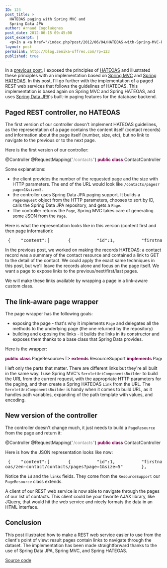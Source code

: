 ```yaml
---
ID: 123
post_title: >
  HATEOAS paging with Spring MVC and
  Spring Data JPA
author: Arnaud Cogoluègnes
post_date: 2012-06-15 09:45:00
post_excerpt: |
  <p>In a <a href="/index.php?post/2012/06/04/HATEOAS-with-Spring-MVC-REST">previous post</a>, I exposed the principles of <a href="http://en.wikipedia.org/wiki/HATEOAS">HATEOAS</a> and illustrated these principles with an implementation based on <a href="http://www.springsource.org/spring-framework">Spring MVC</a> and <a href="https://github.com/SpringSource/spring-hateoas">Spring HATEOAS</a>. In this post, I'll go further with the implementation of a paged REST web services that follows the guidelines of HATEOAS. This implementation is based again on Spring MVC and Spring HATEOAS, and uses <a href="http://www.springsource.org/spring-data/jpa">Spring Data JPA</a>'s built-in paging features for the database backend.</p>
layout: post
permalink: http://blog.zenika-offres.com/?p=123
published: true
---
```

<p>In a <a href="/index.php?post/2012/06/04/HATEOAS-with-Spring-MVC-REST">previous post</a>, I exposed the principles of <a href="http://en.wikipedia.org/wiki/HATEOAS">HATEOAS</a> and illustrated these principles with an implementation based on <a href="http://www.springsource.org/spring-framework">Spring MVC</a> and <a href="https://github.com/SpringSource/spring-hateoas">Spring HATEOAS</a>. In this post, I'll go further with the implementation of a paged REST web services that follows the guidelines of HATEOAS. This implementation is based again on Spring MVC and Spring HATEOAS, and uses <a href="http://www.springsource.org/spring-data/jpa">Spring Data JPA</a>'s built-in paging features for the database backend.</p>
<!--more-->
<h2>Paged REST controller, no HATEOAS</h2> <p>The first version of our controller doesn't implement HATEOAS guidelines, as the representation of a page contains the content itself (contact records) and information about the page itself (number, size, etc), but no link to navigate to the previous or to the next page.</p> <p>Here is the first version of our controller:</p> <pre class="java code java" style="font-family:inherit">@Controller @RequestMapping<span style="color: #000000;">&#40;</span><span style="color: #888888;">&quot;/contacts&quot;</span><span style="color: #000000;">&#41;</span> <span style="color: #7F0055; font-weight: bold;">public</span> <span style="color: #7F0055; font-weight: bold;">class</span> ContactController <span style="color: #000000;">&#123;</span> &nbsp;   @Autowired ContactRepository contactRepository;   @RequestMapping<span style="color: #000000;">&#40;</span>value=<span style="color: #888888;">&quot;/pages&quot;</span>,method=RequestMethod.<span style="color: #000000;">GET</span><span style="color: #000000;">&#41;</span>   @ResponseBody   <span style="color: #7F0055; font-weight: bold;">public</span> Page<span style="color: #000000;">&lt;</span>Contact<span style="color: #000000;">&gt;</span> contactsPages<span style="color: #000000;">&#40;</span>@RequestParam <span style="color: #7F0055; font-weight: bold;">int</span> page,@RequestParam <span style="color: #7F0055; font-weight: bold;">int</span> size<span style="color: #000000;">&#41;</span> <span style="color: #000000;">&#123;</span>     <span style="color: #000000;">Pageable</span> pageable = <span style="color: #7F0055; font-weight: bold;">new</span> PageRequest<span style="color: #000000;">&#40;</span>       page,size,<span style="color: #7F0055; font-weight: bold;">new</span> Sort<span style="color: #000000;">&#40;</span><span style="color: #888888;">&quot;id&quot;</span><span style="color: #000000;">&#41;</span>     <span style="color: #000000;">&#41;</span>;     Page<span style="color: #000000;">&lt;</span>Contact<span style="color: #000000;">&gt;</span> pageResult = contactRepository.<span style="color: #000000;">findAll</span><span style="color: #000000;">&#40;</span>pageable<span style="color: #000000;">&#41;</span>;     <span style="color: #7F0055; font-weight: bold;">return</span> pageResult;   <span style="color: #000000;">&#125;</span> <span style="color: #000000;">&#125;</span></pre> <p>Some explanations:</p> <ul> <li>the client provides the number of the requested page and the size with HTTP parameters. The end of the URL would look like <code>/contacts/pages?page=1&amp;size=5</code>.</li> <li>the controller uses Spring Data JPA paging support. It builds a <code>PageRequest</code> object from the HTTP parameters, chooses to sort by ID, calls the Spring Data JPA repository, and gets a <code>Page</code>.</li> <li>The controller returns the <code>Page</code>, Spring MVC takes care of generating some JSON from the <code>Page</code>.</li> </ul> <p>Here is what the representation looks like in this version (content first and then page information):</p> <pre> {    &quot;content&quot;:[       {          &quot;id&quot;:1,          &quot;firstname&quot;:&quot;Joe&quot;,          &quot;lastname&quot;:&quot;Dalton&quot;,          &quot;age&quot;:37       },       {          &quot;id&quot;:2,          &quot;firstname&quot;:&quot;William&quot;,          &quot;lastname&quot;:&quot;Dalton&quot;,          &quot;age&quot;:35       },       ... more records ...    ],    &quot;size&quot;:5,    &quot;number&quot;:0,    &quot;sort&quot;:[       {          &quot;direction&quot;:&quot;ASC&quot;,          &quot;property&quot;:&quot;id&quot;,          &quot;ascending&quot;:true       }    ],    &quot;totalPages&quot;:3,    &quot;numberOfElements&quot;:5,    &quot;totalElements&quot;:12,    &quot;firstPage&quot;:true,    &quot;lastPage&quot;:false } </pre> <p>In the previous post, we worked on making the records HATEOAS: a contact record was a summary of the contact resource and contained a link to GET to the detail of the contact. We could apply the exact same techniques in this post, but we'll leave the records alone and focus on the page itself. We want a page to expose links to the previous/next/first/last pages.</p> <p>We will make these links available by wrapping a page in a link-aware custom class.</p> <h2>The link-aware page wrapper</h2> <p>The page wrapper has the following goals:</p> <ul> <li>exposing the page - that's why it implements <code>Page</code> and delegates all the methods to the underlying page (the one returned by the repository)</li> <li>building and exposing the links - it builds the links in its constructor and exposes them thanks to a base class that Spring Data provides.</li> </ul> <p>Here is the wrapper:</p> <pre class="java code java" style="font-family:inherit"><span style="color: #7F0055; font-weight: bold;">public</span> <span style="color: #7F0055; font-weight: bold;">class</span> PageResource<span style="color: #000000;">&lt;</span>T<span style="color: #000000;">&gt;</span> <span style="color: #7F0055; font-weight: bold;">extends</span> ResourceSupport <span style="color: #7F0055; font-weight: bold;">implements</span> Page<span style="color: #000000;">&lt;</span>T<span style="color: #000000;">&gt;</span> <span style="color: #000000;">&#123;</span> &nbsp;   <span style="color: #7F0055; font-weight: bold;">private</span> <span style="color: #7F0055; font-weight: bold;">final</span> Page<span style="color: #000000;">&lt;</span>T<span style="color: #000000;">&gt;</span> page; &nbsp;   <span style="color: #7F0055; font-weight: bold;">public</span> PageResource<span style="color: #000000;">&#40;</span>Page<span style="color: #000000;">&lt;</span>T<span style="color: #000000;">&gt;</span> page, <span style="color: #000000;">String</span> pageParam,       <span style="color: #000000;">String</span> sizeParam<span style="color: #000000;">&#41;</span> <span style="color: #000000;">&#123;</span>     <span style="color: #7F0055; font-weight: bold;">super</span><span style="color: #000000;">&#40;</span><span style="color: #000000;">&#41;</span>;     <span style="color: #7F0055; font-weight: bold;">this</span>.<span style="color: #000000;">page</span> = page;     addPreviousLink<span style="color: #000000;">&#40;</span>page, pageParam, sizeParam<span style="color: #000000;">&#41;</span>;     addNextLink<span style="color: #000000;">&#40;</span>page, pageParam, sizeParam<span style="color: #000000;">&#41;</span>;     addFirstLink<span style="color: #000000;">&#40;</span>page, pageParam, sizeParam<span style="color: #000000;">&#41;</span>;     addLastLink<span style="color: #000000;">&#40;</span>page, pageParam, sizeParam<span style="color: #000000;">&#41;</span>;     addSelfLink<span style="color: #000000;">&#40;</span>page, pageParam, sizeParam<span style="color: #000000;">&#41;</span>;   <span style="color: #000000;">&#125;</span> &nbsp;   <span style="color: #7F0055; font-weight: bold;">private</span> <span style="color: #7F0055; font-weight: bold;">void</span> addPreviousLink<span style="color: #000000;">&#40;</span>Page<span style="color: #000000;">&lt;</span>T<span style="color: #000000;">&gt;</span> page, <span style="color: #000000;">String</span> pageParam,       <span style="color: #000000;">String</span> sizeParam<span style="color: #000000;">&#41;</span> <span style="color: #000000;">&#123;</span>     <span style="color: #7F0055;font-weight: bold;">if</span><span style="color: #000000;">&#40;</span>page.<span style="color: #000000;">hasPreviousPage</span><span style="color: #000000;">&#40;</span><span style="color: #000000;">&#41;</span><span style="color: #000000;">&#41;</span> <span style="color: #000000;">&#123;</span>       Link link = buildPageLink<span style="color: #000000;">&#40;</span>pageParam,page.<span style="color: #000000;">getNumber</span><span style="color: #000000;">&#40;</span><span style="color: #000000;">&#41;</span>-<span style="color: #cc66cc;">1</span>,sizeParam,page.<span style="color: #000000;">getSize</span><span style="color: #000000;">&#40;</span><span style="color: #000000;">&#41;</span>,Link.<span styl
e="color: #000000;">REL_PREVIOUS</span><span style="color: #000000;">&#41;</span>;       add<span style="color: #000000;">&#40;</span>link<span style="color: #000000;">&#41;</span>;     <span style="color: #000000;">&#125;</span>   <span style="color: #000000;">&#125;</span> &nbsp;   <span style="color: #7F0055; font-weight: bold;">private</span> Link buildPageLink<span style="color: #000000;">&#40;</span><span style="color: #000000;">String</span> pageParam,<span style="color: #7F0055; font-weight: bold;">int</span> page,<span style="color: #000000;">String</span> sizeParam,<span style="color: #7F0055; font-weight: bold;">int</span> size,<span style="color: #000000;">String</span> rel<span style="color: #000000;">&#41;</span> <span style="color: #000000;">&#123;</span>     <span style="color: #000000;">String</span> path = createBuilder<span style="color: #000000;">&#40;</span><span style="color: #000000;">&#41;</span>         .<span style="color: #000000;">queryParam</span><span style="color: #000000;">&#40;</span>pageParam,page<span style="color: #000000;">&#41;</span>         .<span style="color: #000000;">queryParam</span><span style="color: #000000;">&#40;</span>sizeParam,size<span style="color: #000000;">&#41;</span>         .<span style="color: #000000;">build</span><span style="color: #000000;">&#40;</span><span style="color: #000000;">&#41;</span>         .<span style="color: #000000;">toUriString</span><span style="color: #000000;">&#40;</span><span style="color: #000000;">&#41;</span>;     Link link = <span style="color: #7F0055; font-weight: bold;">new</span> Link<span style="color: #000000;">&#40;</span>path,rel<span style="color: #000000;">&#41;</span>;     <span style="color: #7F0055; font-weight: bold;">return</span> link;   <span style="color: #000000;">&#125;</span> &nbsp;   <span style="color: #7F0055; font-weight: bold;">private</span> ServletUriComponentsBuilder createBuilder<span style="color: #000000;">&#40;</span><span style="color: #000000;">&#41;</span> <span style="color: #000000;">&#123;</span>     <span style="color: #7F0055; font-weight: bold;">return</span> ServletUriComponentsBuilder.<span style="color: #000000;">fromCurrentRequestUri</span><span style="color: #000000;">&#40;</span><span style="color: #000000;">&#41;</span>;   <span style="color: #000000;">&#125;</span> &nbsp;   <span style="color: #000000;">&#40;</span>...<span style="color: #000000;">&#41;</span> <span style="color: #808080; font-style: italic;">// other links method</span> &nbsp;   <span style="color: #808080; font-style: italic;">// Page&lt;T&gt; interface methods</span> &nbsp;   @Override   <span style="color: #7F0055; font-weight: bold;">public</span> <span style="color: #7F0055; font-weight: bold;">int</span> getNumber<span style="color: #000000;">&#40;</span><span style="color: #000000;">&#41;</span> <span style="color: #000000;">&#123;</span>     <span style="color: #7F0055; font-weight: bold;">return</span> page.<span style="color: #000000;">getNumber</span><span style="color: #000000;">&#40;</span><span style="color: #000000;">&#41;</span>;   <span style="color: #000000;">&#125;</span> &nbsp;   @Override   <span style="color: #7F0055; font-weight: bold;">public</span> <span style="color: #7F0055; font-weight: bold;">int</span> getSize<span style="color: #000000;">&#40;</span><span style="color: #000000;">&#41;</span> <span style="color: #000000;">&#123;</span>     <span style="color: #7F0055; font-weight: bold;">return</span> page.<span style="color: #000000;">getSize</span><span style="color: #000000;">&#40;</span><span style="color: #000000;">&#41;</span>;   <span style="color: #000000;">&#125;</span> &nbsp;   <span style="color: #000000;">&#40;</span>...<span style="color: #000000;">&#41;</span> other Page<span style="color: #000000;">&lt;</span>T<span style="color: #000000;">&gt;</span> methods delegate to the delegate &nbsp; <span style="color: #000000;">&#125;</span></pre> <p>I left only the parts that matter. There are different links but they're all built in the same way. I use Spring MVC's <code>ServletUriComponentsBuilder</code> to build the URL from the current request, with the appropriate HTTP parameters for the paging, and then create a Spring HATEOAS <code>Link</code> from the URL. The <code>ServletUriComponentsBuilder</code> is handy when it comes to build URL, as it handles path variables, expanding of the path template with values, and encoding.</p> <h2>New version of the controller</h2> <p>The controller doesn't change much, it just needs to build a <code>PageResource</code> from the page and return it:</p> <pre class="java code java" style="font-family:inherit">@Controller @RequestMapping<span style="color: #000000;">&#40;</span><span style="color: #888888;">&quot;/contacts&quot;</span><span style="color: #000000;">&#41;</span> <span style="color: #7F0055; font-weight: bold;">public</span> <span style="color: #7F0055; font-weight: bold;">class</span> ContactController <span style="color: #000000;">&#123;</span> &nbsp;   @Autowired ContactRepository contactRepository;   @RequestMapping<span style="color: #000000;">&#40;</span>value=<span style="color: #888888;">&quot;/pages&quot;</span>,method=RequestMethod.<span style="color: #000000;">GET</span><span style="color: #000000;">&#41;</span>   @ResponseBody   <span style="color: #7F0055; font-weight: bold;">public</span> PageResource<span style="color: #000000;">&lt;</span>Contact<span style="color: #000000;">&gt;</span> contactsPages<span style="color: #000000;">&#40;</span>@RequestParam <span style="color: #7F0055; font-weight: bold;">int</span> page,@RequestParam <span style="color: #7F0055; font-weight: bold;">int</span> size<span style="color: #000000;">&#41;</span> <span style="color: #000000;">&#123;</span>     <span style="color: #000000;">Pageable</span> pageable = <span style="color: #7F0055; font-weight: bold;">new</span> PageRequest<span style="color: #000000;">&#40;</span>       page,size,<span style="color: #7F0055; font-weight: bold;">new</span> Sort<span style="color: #000000;">&#40;</span><span style="color: #888888;">&quot;id&quot;</span><span style="color: #000000;">&#41;</span>     <span style="color: #000000;">&#41;</span>;     Page<span style="color: #000000;">&lt;</span>Contact<span style="color: #000000;">&gt;</span> pageResult = contactRepository.<span style="color: #000000;">findAll</span><span style="color: #000000;">&#40;</span>pageable<span style="color: #000000;">&#41;</span>;     <span style="color: #7F0055; font-weight: bold;">return</span> <span style="color: #7F0055; font-weight: bold;">new</span> PageResource<span style="color: #000000;">&lt;</span>Contact<span style="color: #000000;">&gt;</span><span style="color: #000000;">&#40;</span>pageResult,<span style="color: #888888;">&quot;page&quot;</span>,<span style="color: #888888;">&quot;size&quot;</span><span style="color: #000000;">&#41;</span>;   <span style="color: #000000;">&#125;</span> <span style="color: #000000;">&#125;</span></pre> <p>Here is how the JSON representation looks like now:</p> <pre> {    &quot;content&quot;:[       {          &quot;id&quot;:1,          &quot;firstname&quot;:&quot;Joe&quot;,          &quot;lastname&quot;:&quot;Dalton&quot;,          &quot;age&quot;:37       },       {          &quot;id&quot;:2,          &quot;firstname&quot;:&quot;William&quot;,          &quot;lastname&quot;:&quot;Dalton&quot;,          &quot;age&quot;:35       },       ... more records ...    ],    &quot;size&quot;:5,    &quot;number&quot;:0,    &quot;sort&quot;:[       {          &quot;direction&quot;:&quot;ASC&quot;,          &quot;property&quot;:&quot;id&quot;,          &quot;ascending&quot;:true       }    ],    &quot;totalPages&quot;:3,    &quot;numberOfElements&quot;:5,    &quot;totalElements&quot;:12,    &quot;firstPage&quot;:true,    &quot;lastPage&quot;:false,    &quot;id&quot;:{       &quot;rel&quot;:&quot;self&quot;,       &quot;href&quot;:&quot;http://localhost:8080/hateoas/zen-contact/contacts/pages?page=0&amp;size=5&quot;    },    &quot;links&quot;:[       {          &quot;rel&quot;:&quot;next&quot;,          &quot;href&quot;:&quot;http://localhost:8080/hate
oas/zen-contact/contacts/pages?page=1&amp;size=5&quot;       },       {          &quot;rel&quot;:&quot;first&quot;,          &quot;href&quot;:&quot;http://localhost:8080/hateoas/zen-contact/contacts/pages?page=0&amp;size=5&quot;       },       {          &quot;rel&quot;:&quot;last&quot;,          &quot;href&quot;:&quot;http://localhost:8080/hateoas/zen-contact/contacts/pages?page=2&amp;size=5&quot;       },       {          &quot;rel&quot;:&quot;self&quot;,          &quot;href&quot;:&quot;http://localhost:8080/hateoas/zen-contact/contacts/pages?page=0&amp;size=5&quot;       }    ] } </pre> <p>Notice the <code>id</code> and the <code>links</code> fields. They come from the <code>ResourceSupport</code> our <code>PageResource</code> class extends.</p> <p>A client of our REST web service is now able to navigate through the pages of our list of contacts. This client could be your favorite AJAX library, like JQuery, that would hit the web service and nicely formats the data in an HTML interface.</p> <h2>Conclusion</h2> <p>This post illustrated how to make a REST web service easier to use from the client's point of view: result pages contain links to navigate through the dataset. The implementation has been made straightforward thanks to the use of Spring Data JPA, Spring MVC, and Spring HATEOAS.</p> <p><a href="https://github.com/acogoluegnes/hateoas">Source code</a></p>